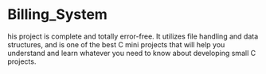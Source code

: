 # Billing_System
his project is complete and totally error-free. It utilizes file handling and data structures, and is one of the best C mini projects that will help you understand and learn whatever you need to know about developing small C projects.
